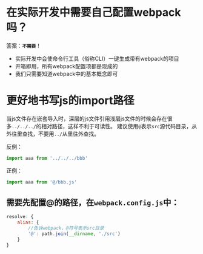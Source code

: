# 在实际开发中需要自己配置webpack吗？

答案：**`不需要`**！

- 实际开发中会使命令行工具（俗称CLI）一键生成带有webpack的项目
- 开箱即用，所有webpack配置项都是现成的
- 我们只需要知道webpack中的基本概念即可

# 更好地书写js的import路径

当js文件存在嵌套导入时，深层的js文件引用浅层js文件的时候会存在很多`../../../`的相对路径，这样不利于可读性。
建议使用`@`表示`src`源代码目录，从外往里查找，不要用`../`从里往外查找。

反例：

```js 
import aaa from '../../../bbb'
```

正例：
```js
import aaa from '@/bbb.js'
```

## 需要先配置@的路径，在`webpack.config.js`中：
```js
resolve: {
    alias: {
        //告诉webpack，@符号表示src目录
        '@': path.join(__dirname, './src')
    }
}
```
